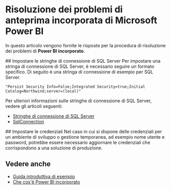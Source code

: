 <properties
   pageTitle="Risoluzione dei problemi di anteprima incorporata di Microsoft Power BI"
   description="Risoluzione dei problemi di anteprima incorporata di Microsoft Power BI"
   services="power-bi-embedded"
   documentationCenter=""
   authors="guyinacube"
   manager="erikre"
   editor=""
   tags=""/>
<tags
   ms.service="power-bi-embedded"
   ms.devlang="NA"
   ms.topic="article"
   ms.tgt_pltfrm="NA"
   ms.workload="powerbi"
   ms.date="10/04/2016"
   ms.author="asaxton"/>

# <a name="microsoft-power-bi-embedded-preview-troubleshooting"></a>Risoluzione dei problemi di anteprima incorporata di Microsoft Power BI
In questo articolo vengono fornite le risposte per la procedura di risoluzione dei problemi di **Power BI incorporato**.

<a name="connection-string"/>
## <a name="setting-sql-server-connection-strings"></a>Impostare le stringhe di connessione di SQL Server
Per impostare una stringa di connessione di SQL Server, è necessario seguire un formato specifico. Di seguito è una stringa di connessione di esempio per SQL Server.

```
"Persist Security Info=False;Integrated Security=true;Initial Catalog=Northwind;server=(local)"
```

Per ulteriori informazioni sulle stringhe di connessione di SQL Server, vedere gli articoli seguenti:

-   [Stringhe di connessione di SQL Server](https://msdn.microsoft.com/library/jj653752.aspx)
-   [SqlConnection](https://msdn.microsoft.com/library/system.data.sqlclient.sqlconnection.connectionstring.aspx)

<a name="credentials"/>
## <a name="setting-credentials"></a>Impostare le credenziali
Nel caso in cui si dispone delle credenziali per un ambiente di sviluppo o gestione temporanea, ad esempio nome utente e password, potrebbe essere necessario aggiornare le credenziali che corrispondono a una soluzione di produzione.

## <a name="see-also"></a>Vedere anche
- [Guida introduttiva di esempio](power-bi-embedded-get-started-sample.md)
- [Che cos'è Power BI incorporato](power-bi-embedded-what-is-power-bi-embedded.md)
